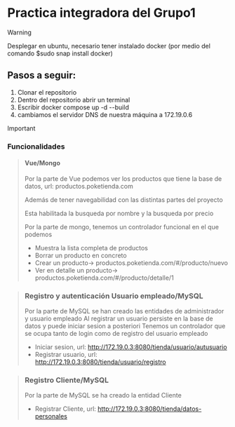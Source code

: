 # Practica integradora del Grupo1

> [!Warning]
> Desplegar en ubuntu, necesario tener instalado docker (por medio del comando $sudo snap install docker)

## Pasos a seguir:
1. Clonar el repositorio
2. Dentro del repositorio abrir un terminal
3. Escribir docker compose up -d --build
4. cambiamos el servidor DNS de nuestra máquina a 172.19.0.6

> [!Important]
> ### Funcionalidades
> > #### Vue/Mongo
> > Por la parte de Vue podemos ver los productos que tiene la base de datos, url: productos.poketienda.com
> >
> > Además de tener navegabilidad con las distintas partes del proyecto
> >
> > Esta habilitada la busqueda por nombre y la busqueda por precio
> > 
> > Por la parte de mongo, tenemos un controlador funcional en el que podemos
> > * Muestra la lista completa de productos
> > * Borrar un producto en concreto
> > * Crear un producto-> productos.poketienda.com/#/producto/nuevo
> > * Ver en detalle un producto-> productos.poketienda.com/#/producto/detalle/1
>
> > ### Registro y autenticación Usuario empleado/MySQL
> > Por la parte de MySQL se han creado las entidades de administrador y usuario empleado
> > Al registrar un usuario persiste en la base de datos y puede iniciar sesion a posteriori
> > Tenemos un controlador que se ocupa tanto de login como de registro del usuario empleado
> > * Iniciar sesion, url: http://172.19.0.3:8080/tienda/usuario/autusuario
> > * Registrar usuario, url: http://172.19.0.3:8080/tienda/usuario/registro
>
> > ### Registro Cliente/MySQL
> > Por la parte de MySQL se ha creado la entidad Cliente
> > * Registrar Cliente, url: http://172.19.0.3:8080/tienda/datos-personales
